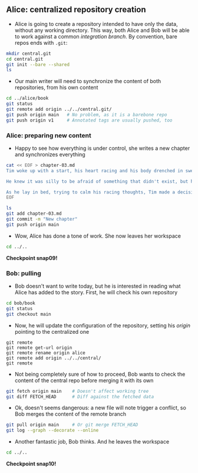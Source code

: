 ## Alice: centralized repository creation

* Alice is going to create a repository intended to have only the data, without any working directory. This way, both Alice and Bob will be able to work against a common *integration branch*. By convention, bare repos ends with `.git`:

```bash
mkdir central.git
cd central.git
git init --bare --shared
ls
```

* Our main writer will need to synchronize the content of both repositories, from his own content

```bash
cd ../alice/book
git status
git remote add origin ../../central.git/
git push origin main   # No problem, as it is a barebone repo
git push origin v1     # Annotated tags are usually pushed, too
```

### Alice: preparing new content

* Happy to see how everything is under control, she writes a new chapter and synchronizes everything

```bash
cat << EOF > chapter-03.md
Tim woke up with a start, his heart racing and his body drenched in sweat; it took him a few moments to realize that he had been dreaming about the mermaids again. He had been having the same dream for weeks now - the mermaids would appear out of nowhere, their beautiful faces twisted into a sinister snarl as they dragged him under the water.

He knew it was silly to be afraid of something that didn't exist, but he couldn't shake the feeling that there was some truth to his dreams. The sea was full of mysteries and he had heard stories of sailors who had encountered strange creatures on their voyages. Perhaps there was more to his dreams than just his imagination.

As he lay in bed, trying to calm his racing thoughts, Tim made a decision. He would set out to learn as much as he could about the sea and the creatures that dwelled within it. If there was any truth to his dreams, he wanted to be prepared. And he knew where to start his investigation.
EOF

ls
git add chapter-03.md
git commit -m "New chapter"
git push origin main
```

* Wow, Alice has done a tone of work. She now leaves her workspace

```bash
cd ../..
```

**Checkpoint snap09!**

### Bob: pulling

* Bob doesn't want to write today, but he is interested in reading what Alice has added to the story. First, he will check his own repository

```bash
cd bob/book
git status
git checkout main
```

* Now, he will update the configuration of the repository, setting his *origin* pointing to the centralized one

```
git remote
git remote get-url origin
git remote rename origin alice
git remote add origin ../../central/
git remote
```

* Not being completely sure of how to proceed, Bob wants to check the content of the central repo before merging it with its own

```bash
git fetch origin main    # Doesn't affect working tree
git diff FETCH_HEAD      # Diff against the fetched data
```

* Ok, doesn't seems dangerous: a new file will note trigger a conflict, so Bob merges the content of the remote branch

```bash
git pull origin main     # Or git merge FETCH_HEAD
git log --graph --decorate --online
```

* Another fantastic job, Bob thinks. And he leaves the workspace

```bash
cd ../..
```

**Checkpoint snap10!**